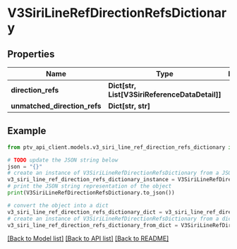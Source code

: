 # V3SiriLineRefDirectionRefsDictionary


## Properties

Name | Type | Description | Notes
------------ | ------------- | ------------- | -------------
**direction_refs** | **Dict[str, List[V3SiriReferenceDataDetail]]** |  | [optional] 
**unmatched_direction_refs** | **Dict[str, str]** |  | [optional] 

## Example

```python
from ptv_api_client.models.v3_siri_line_ref_direction_refs_dictionary import V3SiriLineRefDirectionRefsDictionary

# TODO update the JSON string below
json = "{}"
# create an instance of V3SiriLineRefDirectionRefsDictionary from a JSON string
v3_siri_line_ref_direction_refs_dictionary_instance = V3SiriLineRefDirectionRefsDictionary.from_json(json)
# print the JSON string representation of the object
print(V3SiriLineRefDirectionRefsDictionary.to_json())

# convert the object into a dict
v3_siri_line_ref_direction_refs_dictionary_dict = v3_siri_line_ref_direction_refs_dictionary_instance.to_dict()
# create an instance of V3SiriLineRefDirectionRefsDictionary from a dict
v3_siri_line_ref_direction_refs_dictionary_from_dict = V3SiriLineRefDirectionRefsDictionary.from_dict(v3_siri_line_ref_direction_refs_dictionary_dict)
```
[[Back to Model list]](../README.md#documentation-for-models) [[Back to API list]](../README.md#documentation-for-api-endpoints) [[Back to README]](../README.md)


